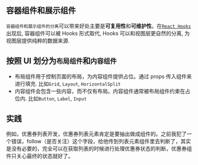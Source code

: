 ## 容器组件和展示组件

`容器组件和展示组件的分离`可以带来好处主要是**可复用性**和**可维护性**。在[`React Hooks`](https://reactjs.org/docs/hooks-intro.html)出现后, 容器组件可以被 Hooks 形式取代, Hooks 可以和视图层更自然的分离, 为视图层提供纯粹的数据来源.

## 按照 UI 划分为`布局组件`和`内容组件`

- 布局组件用于控制页面的布局，为内容组件提供占位。通过 props 传入组件来进行填充. 比如`Grid`, `Layout`, `HorizontalSplit`
- 内容组件会包含一些内容，而不仅有布局。内容组件通常被布局组件约束在占位内. 比如`Button`, `Label`, `Input`

## 实践

例如，优惠券列表开发，优惠券列表元素肯定是要抽出做成组件的。之前我犯了一个错误，follow（是否关注）这个字段，给他传到列表元素组件里去判断了，其实是没有必要的，完全可以在获取列表的时候进行处理优惠券状态的判断，优惠券组件只关心最终的状态就好了。

